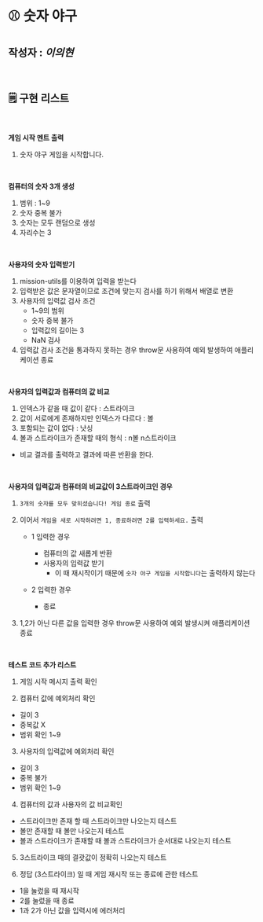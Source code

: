 # ⚾️ 숫자 야구

## 작성자 : _이의현_

<br>
   
## 🗒 구현 리스트

<br>

**게임 시작 멘트 출력**

1.  숫자 야구 게임을 시작합니다.

<br>

**컴퓨터의 숫자 3개 생성**

1. 범위 : 1~9
2. 숫자 중복 불가
3. 숫자는 모두 랜덤으로 생성
4. 자리수는 3

<br>

**사용자의 숫자 입력받기**

1. mission-utils를 이용하여 입력을 받는다
2. 입력받은 값은 문자열이므로 조건에 맞는지 검사를 하기 위해서 배열로 변환
3. 사용자의 입력값 검사 조건
   - 1~9의 범위
   - 숫자 중복 불가
   - 입력값의 길이는 3
   - NaN 검사
4. 입력값 검사 조건을 통과하지 못하는 경우 throw문 사용하여 예외 발생하여 애플리케이션 종료

<br>

**사용자의 입력값과 컴퓨터의 값 비교**

1. 인덱스가 같을 때 값이 같다 : 스트라이크
2. 값이 서로에게 존재하지만 인덱스가 다르다 : 볼
3. 포함되는 값이 없다 : 낫싱
4. 볼과 스트라이크가 존재할 때의 형식 : n볼 n스트라이크

- 비교 결과를 출력하고 결과에 따른 반환을 한다.

<br>

**사용자의 입력값과 컴퓨터의 비교값이 3스트라이크인 경우**

1. `3개의 숫자를 모두 맞히셨습니다! 게임 종료` 출력
2. 이어서 `게임을 새로 시작하려면 1, 종료하려면 2를 입력하세요.` 출력

   - 1 입력한 경우

     - 컴퓨터의 값 새롭게 반환
     - 사용자의 입력값 받기
       - 이 때 재시작이기 때문에 `숫자 야구 게임을 시작합니다`는 출력하지 않는다

   - 2 입력한 경우
     - 종료

3. 1,2가 아닌 다른 값을 입력한 경우 throw문 사용하여 예외 발생시켜 애플리케이션 종료

<br>

**테스트 코드 추가 리스트**

1. 게임 시작 메시지 출력 확인

2. 컴퓨터 값에 예외처리 확인

- 길이 3
- 중복값 X
- 범위 확인 1~9

3. 사용자의 입력값에 예외처리 확인

- 길이 3
- 중복 불가
- 범위 확인 1~9

4. 컴퓨터의 값과 사용자의 값 비교확인

- 스트라이크만 존재 할 때 스트라이크만 나오는지 테스트
- 볼만 존재할 때 볼만 나오는지 테스트
- 볼과 스트라이크가 존재할 때 볼과 스트라이크가 순서대로 나오는지 테스트

5. 3스트라이크 때의 결괏값이 정확히 나오는지 테스트

6. 정답 (3스트라이크) 일 때 게임 재시작 또는 종료에 관한 테스트

- 1을 눌렀을 때 재시작
- 2를 눌렀을 때 종료
- 1과 2가 아닌 값을 입력시에 에러처리
